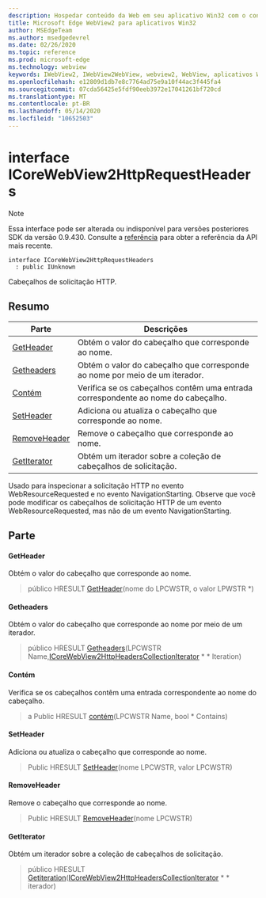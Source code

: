 ```yaml
---
description: Hospedar conteúdo da Web em seu aplicativo Win32 com o controle WebView2 do Microsoft Edge
title: Microsoft Edge WebView2 para aplicativos Win32
author: MSEdgeTeam
ms.author: msedgedevrel
ms.date: 02/26/2020
ms.topic: reference
ms.prod: microsoft-edge
ms.technology: webview
keywords: IWebView2, IWebView2WebView, webview2, WebView, aplicativos Win32, Win32, Edge, ICoreWebView2, ICoreWebView2Host, controle do navegador, HTML Edge
ms.openlocfilehash: e12809d1db7e8c7764ad75e9a10f44ac3f445fa4
ms.sourcegitcommit: 07cda56425e5fdf90eeb3972e17041261bf720cd
ms.translationtype: MT
ms.contentlocale: pt-BR
ms.lasthandoff: 05/14/2020
ms.locfileid: "10652503"
---
```

# interface ICoreWebView2HttpRequestHeaders 

> [!NOTE]
> Essa interface pode ser alterada ou indisponível para versões posteriores SDK da versão 0.9.430. Consulte a [referência](../../../webview2-api-reference.md) para obter a referência da API mais recente.

```
interface ICoreWebView2HttpRequestHeaders
  : public IUnknown
```

Cabeçalhos de solicitação HTTP.

## Resumo

 Parte                        | Descrições
--------------------------------|---------------------------------------------
[GetHeader](#getheader) | Obtém o valor do cabeçalho que corresponde ao nome.
[Getheaders](#getheaders) | Obtém o valor do cabeçalho que corresponde ao nome por meio de um iterador.
[Contém](#contains) | Verifica se os cabeçalhos contêm uma entrada correspondente ao nome do cabeçalho.
[SetHeader](#setheader) | Adiciona ou atualiza o cabeçalho que corresponde ao nome.
[RemoveHeader](#removeheader) | Remove o cabeçalho que corresponde ao nome.
[GetIterator](#getiterator) | Obtém um iterador sobre a coleção de cabeçalhos de solicitação.

Usado para inspecionar a solicitação HTTP no evento WebResourceRequested e no evento NavigationStarting. Observe que você pode modificar os cabeçalhos de solicitação HTTP de um evento WebResourceRequested, mas não de um evento NavigationStarting.

## Parte

#### GetHeader 

Obtém o valor do cabeçalho que corresponde ao nome.

> público HRESULT [GetHeader](#getheader)(nome do LPCWSTR, o valor LPWSTR *)

#### Getheaders 

Obtém o valor do cabeçalho que corresponde ao nome por meio de um iterador.

> público HRESULT [Getheaders](#getheaders)(LPCWSTR Name,[ICoreWebView2HttpHeadersCollectionIterator](ICoreWebView2HttpHeadersCollectionIterator.md) * * Iteration)

#### Contém 

Verifica se os cabeçalhos contêm uma entrada correspondente ao nome do cabeçalho.

> a Public HRESULT [contém](#contains)(LPCWSTR Name, bool * Contains)

#### SetHeader 

Adiciona ou atualiza o cabeçalho que corresponde ao nome.

> Public HRESULT [SetHeader](#setheader)(nome LPCWSTR, valor LPCWSTR)

#### RemoveHeader 

Remove o cabeçalho que corresponde ao nome.

> Public HRESULT [RemoveHeader](#removeheader)(nome LPCWSTR)

#### GetIterator 

Obtém um iterador sobre a coleção de cabeçalhos de solicitação.

> público HRESULT [Getiteration](#getiterator)([ICoreWebView2HttpHeadersCollectionIterator](ICoreWebView2HttpHeadersCollectionIterator.md) * * iterador)

